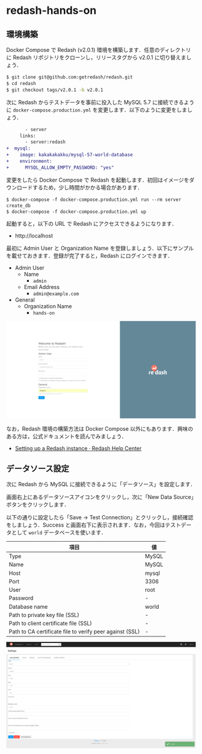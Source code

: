 # redash-hands-on

## 環境構築

Docker Compose で Redash (v2.0.1) 環境を構築します．任意のディレクトリに Redash リポジトリをクローンし，リリースタグから v2.0.1 に切り替えましょう．

```sh
$ git clone git@github.com:getredash/redash.git
$ cd redash
$ git checkout tags/v2.0.1 -b v2.0.1
```

次に Redash からテストデータを事前に投入した MySQL 5.7 に接続できるように `docker-compose.production.yml` を変更します．以下のように変更をしましょう．

```diff
       - server
     links:
       - server:redash
+  mysql:
+    image: kakakakakku/mysql-57-world-database
+    environment:
+      MYSQL_ALLOW_EMPTY_PASSWORD: "yes"
```

変更をしたら Docker Compose で Redash を起動します．初回はイメージをダウンロードするため，少し時間がかかる場合があります．

```
$ docker-compose -f docker-compose.production.yml run --rm server create_db
$ docker-compose -f docker-compose.production.yml up
```

起動すると，以下の URL で Redash にアクセスできるようになります．

- http://localhost

最初に Admin User と Organization Name を登録しましょう．以下にサンプルを載せておきます．登録が完了すると，Redash にログインできます．

- Admin User
    - Name
        - `admin`
    - Email Address
        - `admin@example.com`
- General
    - Organization Name
        - `hands-on`

![](images/setup.png)

なお，Redash 環境の構築方法は Docker Compose 以外にもあります．興味のある方は，公式ドキュメントを読んでみましょう．

- [Setting up a Redash instance · Redash Help Center](https://redash.io/help-onpremise/setup/setting-up-redash-instance.html)

## データソース設定

次に Redash から MySQL に接続できるように「データソース」を設定します．

画面右上にあるデータソースアイコンをクリックし，次に「New Data Source」ボタンをクリックします．

以下の通りに設定したら「Save → Test Connection」とクリックし，接続確認をしましょう．Success と画面右下に表示されます．なお，今回はテストデータとして `world` データベースを使います．

| 項目 | 値 |
| --- | --- |
| Type | MySQL |
| Name | MySQL |
| Host | mysql |
| Port | 3306 |
| User | root |
| Password | - |
| Database name | world |
| Path to private key file (SSL) | - |
| Path to client certificate file (SSL) | - |
| Path to CA certificate file to verify peer against (SSL) | - |

![](images/data_source.png)